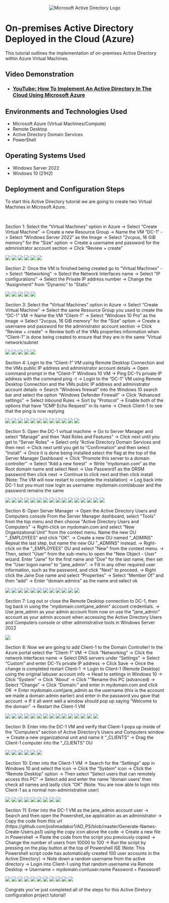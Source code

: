 <p align="center">
<img src="https://i.imgur.com/pU5A58S.png" alt="Microsoft Active Directory Logo"/>
</p>

<h1>On-premises Active Directory Deployed in the Cloud (Azure)</h1>
This tutorial outlines the implementation of on-premises Active Directory within Azure Virtual Machines.<br />

<h2>Video Demonstration</h2>

- ### [YouTube: How To Implement An Active Directory In The Cloud Using Microsoft Azure](https://youtu.be/6om-kq9T49I)

<h2>Environments and Technologies Used</h2>

- Microsoft Azure (Virtual Machines/Compute)
- Remote Desktop
- Active Directory Domain Services
- PowerShell

<h2>Operating Systems Used </h2>

- Windows Server 2022
- Windows 10 (21H2)

<h2>Deployment and Configuration Steps</h2>

<p>To start this Active Directory tutorial we are going to create two Virtual Machines in Microsoft Azure.
</p>
<p>
</p>
<br />
<p>Section 1: Select the “Virtual Machines” option in Azure -> Select “Create Virtual Machine” -> Create a new Resource Group -> Name the VM “DC-1” -> Select “Windows Server 2022” as the Image -> Select “2vcpus, 16 GiB memory” for the “Size” option -> Create a username and password for the administrator account section -> Click “Review + create”</p>
<img src="https://i.gyazo.com/e6a9e290e25895dc34d4e02d354ce40b.png">
<img src="https://i.gyazo.com/d2fee5c127c16f240c64fc22addabeb3.png">
<img src="https://i.gyazo.com/30ddb13bc9a509331963818d763f0be1.png">
<img src="https://i.gyazo.com/d0aa64b7d15ae739868fcbe3c515a09f.png">
<img src="https://i.gyazo.com/142bdf7bba1856b23b5d6bc7287ff0ce.png">
<img src="https://i.gyazo.com/82b68c920f205e3635850a113b6d3ea7.png">
<p>
<p>Section 2: Once the VM is finished being created go to “Virtual Machines” -> Select “Networking” -> Select the Network Interfaces name -> Select “IP configurations” -> Select the Private IP address number -> Change the “Assignment” from “Dynamic” to “Static”</p>
<img src="https://i.gyazo.com/5189f0830049f96b8ea7a0c4355cba4e.png">
<img src="https://i.gyazo.com/086ace2f525faa3a7f8350d446a8af5f.png">
<img src="https://i.gyazo.com/4b7e95fe3c54d9c14de1beba915c441f.png">
<img src="https://i.gyazo.com/79edeede8dc27f725e7c5c4366bc94eb.png">
<img src="https://i.gyazo.com/82b2f02c71057357183691c34bb9c097.png">
<p>Section 3: Select the “Virtual Machines” option in Azure ->  Select “Create Virtual Machine” -> Select the same Resource Group you used to create the “DC-1” VM -> Name the VM “Client-1” -> Select “Windows 10 Pro” as the Image -> Select “2vcpus, 16 GiB memory” for the “Size” option -> Create a username and password for the administrator account section -> Click “Review + create” -> Review both of the VMs properties information when “Client-1” is done being created to ensure that they are in the same “Virtual network/subnet</p>
<img src="https://i.gyazo.com/42530219f21d00948f71f5b2f10e4639.png">
<img src="https://i.gyazo.com/aad925bf3119f50a3fc73bcaf1c0179a.png">
<img src="https://i.gyazo.com/c9fd3e9c824d2313dd47dadd523fb070.png">
<img src="https://i.gyazo.com/33a58fc9bda355e1392c241498ba7c69.png">
<img src="https://i.gyazo.com/925f7743bc5da56465ef21a801465dda.png">
<p>Section 4: Login to the “Client-1” VM using Remote Desktop Connection and the VMs public IP address and administrator account details -> Open command prompt in the “Client-1” Windows 10 VM -> Ping DC-1’s private IP address with the command ping -t <ip address> -> Login to the “DC-1” VM using Remote Desktop Connection and the VMs public IP address and administrator account details -> Search “Windows firewall” into the Windows 10 search bar and select the option “Windows Defender Firewall” -> Click “Advanced settings” -> Select Inbound Rules -> Sort by “Protocol” -> Enable both of the options that have “ICMP Echo Request” in its name -> Check Client-1 to see that the ping is now replying</p>
<img src="https://i.gyazo.com/e4c5cb0d06a36fdfe7ba92f475f3c8c9.png">
<img src="https://i.gyazo.com/95b326db5c13069115cd39fc63ac9bdb.png">
<img src="https://i.gyazo.com/4c957e955bd196a3e22fdff5f76616c1.png">
<img src="https://i.gyazo.com/1bc4737ed9f42402654a510e5b10ffbf.png">
<img src="https://i.gyazo.com/f23a167b54da56e650c42865ffd9f0fa.png">
<img src="https://i.gyazo.com/d7b8aa39253ad6bb9373f95fc04f9ccf.png">
<img src="https://i.gyazo.com/5836b6c5fee146d1da607f5e5d952524.png">
<img src="https://i.gyazo.com/643d195d5c376f8ab07b4cd87357a027.png">
<img src="https://i.gyazo.com/fab7aa0cbeb4d33b8af0c3e972d875d6.png">
<img src="https://i.gyazo.com/2eac7fe96eeca8178cd97d05b119856f.png">
<img src="https://i.gyazo.com/927900553ef274cf44e4c87f9ef8610d.png">
<img src="https://i.gyazo.com/2c426c65fb8632beccf55065a8649382.png">
<p>Section 5: Open the DC-1 virtual machine -> Go to Server Manager and select “Manage” and then “Add Roles and Features” -> Click next until you get to “Server Roles” -> Select only “Active Directory Domain Services and then next -> Click next until you get to “Confirmation” and then select “Install” -> Once it is done being installed select the flag at the top of the Server Manager Dashboard -> Click “Promote this server to a domain controller” -> Select “Add a new forest” -> Write “mydomain.com” as the Root domain name and select Next -> Use Password1 as the DRSM password then click next -> Continue to click next and then click install (Note: The VM will now restart to complete the installation) -> Log back into DC-1 but you must now login as username: mydomain.com\labuser and the password remains the same</p>
<img src="https://i.gyazo.com/002cce0a04acb7e5a6acb87c204f7ca9.png">
<img src="https://i.gyazo.com/7429f203fbc6e96d232e8deeacb1a6b0.png">
<img src="https://i.gyazo.com/bcb02728fb6abd8997b017e222f27564.png">
<img src="https://i.gyazo.com/2b0d4d16cd68c28a531de8cb8daf243d.png">
<img src="https://i.gyazo.com/4f1c4c9992ab8fcad64e04f8bff16408.png">
<img src="https://i.gyazo.com/bc41685accdbfdf8d9d1543264f3f2e2.png">
<img src="https://i.gyazo.com/5251ce4b4b683d7641e4d5621f67d192.png">
<img src="https://i.gyazo.com/0a6eaf91ad9611e6f276fb3f0c97e916.png">
<img src="https://i.gyazo.com/6535686817371af63bd9e08269112ccd.png">
<img src="https://i.gyazo.com/7c31f9fc22750ba9950d9373c4622e9b.png">
<img src="https://i.gyazo.com/18e067bced007e3dbc2b110157a3a2c9.png">
<img src="https://i.gyazo.com/0c9324f96fac859e4854f71d05ef3e70.png">
<img src="https://i.gyazo.com/0a7b004bb24c08d2d76d671f8609377f.png">
<img src="https://i.gyazo.com/d1121eca0c6e5236b2091507f94fff19.png">
<img src="https://i.gyazo.com/6417933072f0b01223a8b29c684f3b9a.png">
<img src="https://i.gyazo.com/7ac566fa9cc2172d7c16210b3e7775e0.png">
<p>Section 6: Open Server Manager -> Open the Active Directory Users and Computers console
From the Server Manager dashboard, select "Tools" from the top menu and then choose "Active Directory Users and Computers" -> Right-click on mydomain.com and select "New Organizational Unit" from the context menu. Name the new OU "_EMPLOYEES" and click "OK". -> Create a new OU named “_ADMINS” Repeat the last step, but name the new OU "_ADMINS" instead. -> Right-click on the "_EMPLOYEES" OU and select "New" from the context menu. -> Then, select "User" from the sub-menu to open the "New Object - User" wizard. Enter "Jane" for the first name and "Doe" for the last name, then set the "User logon name" to "jane_admin". -> Fill in any other required user information, such as the password, and click "Next" to proceed. -> Right click the Jane Doe name and select “Properties” -> Select “Member Of” and then “add” -> Enter “domain admins” as the name and select ok</p>
<img src="https://i.gyazo.com/c64dff3a2971baa69b4a52aa130c054e.png">
<img src="https://i.gyazo.com/c58b9a0574c90f044241a6d0b8d7e49c.png">
<img src="https://i.gyazo.com/68ed6f39cf2b674246ad827277e41d2f.png">
<img src="https://i.gyazo.com/70cdbd2bd7d2e47e9010c24deeb9f8af.png">
<img src="https://i.gyazo.com/e3207416b0bfc288e936372b3e7290d4.png">
<img src="https://i.gyazo.com/4ed6584a87bf20bbc825bd76141599f7.png">
<img src="https://i.gyazo.com/b6c6d539f41855f70cdd69fbfeef92eb.png">
<img src="https://i.gyazo.com/d154ea8ba76acf37da305a9b67d488eb.png">
<img src="https://i.gyazo.com/f8a68944b07ee1c639ac71fba342fb48.png">
<img src="https://i.gyazo.com/62f542526d4c69f70dba813a2317e325.png">
<img src="https://i.gyazo.com/60e628202b239b318f6d2232d6971215.png">
<img src="https://i.gyazo.com/de538fed61a7b9b596335dc82cda503b.png">
<p>Section 7: Log out or close the Remote Desktop connection to DC-1, then log back in using the "mydomain.com\jane_admin" account credentials. -> Use jane_admin as your admin account from now on use the "jane_admin" account as your admin account when accessing the Active Directory Users and Computers console or other administrative tools in Windows Server 2022</p>
<img src="https://i.gyazo.com/c979e21e87be68c7a628025332b2b9a9.png">
<p>Section 8: Now we are going to add Client-1 to the Domain Controller! In the Azure portal select the “Client-1” VM -> Click “Networking” -> Click the network interfaces name ->  Select DNS servers under “Settings” -> Select “Custom” and enter DC-1’s private IP address -> Click Save -> Once the change is completed restart Client-1 -> Login to Client-1 (Remote Desktop) using the original labuser account info -> Head to settings in Windows 10 -> Click “System” -> Click “About’ -> Click “”Rename this PC (advanced) -> Select “Change” -> Click “Domain:” and enter in mydomain.com and click OK -> Enter mydomain.com\jane_admin as the username (this is the account we made a domain admin earlier) and enter in the password you gave that account -> If it all went well a window should pop up saying “Welcome to the domain” -> Restart the Client-1 VM</p>
<img src="https://i.gyazo.com/c979e21e87be68c7a628025332b2b9a9.png">
<img src="https://i.gyazo.com/a98a7bcd9b19e4e0491fe720870c577f.png">
<img src="https://i.gyazo.com/d5cd5c3d4aba68e5c4ecdd44c538ab51.png">
<img src="https://i.gyazo.com/a065dc5877eb4cfe865d9d2f1925a3ca.png">
<img src="https://i.gyazo.com/0fca136cad3e0912f15c6e47ad14e755.png">
<img src="https://i.gyazo.com/3edaa86a9e7b51d9a349d57f736cf5d7.png">
<img src="https://i.gyazo.com/7f0c8180e5466171006c9d168413530d.png">
<img src="https://i.gyazo.com/87827edf789e906e599d43a70005f527.png">
<img src="https://i.gyazo.com/dcbb9983c3cfff76c4c29d18d7b4d53c.png">
<img src="https://i.gyazo.com/3fcd9e3541defc94d363d666e8744b04.png">
<img src="https://i.gyazo.com/a39c327c8eff1885d49a2a3dc9877ee3.png">
<img src="https://i.gyazo.com/59017ee6a5ca842ea6035576b9ac4f0c.png">
<img src="https://i.gyazo.com/d2a7ce453b03b81d62b209093a398705.png">
<img src="https://i.gyazo.com/8ea2735d809a568807a0de7f78240293.png">
<img src="https://i.gyazo.com/a1c9440445fb1c13923927f5d1aa6d62.png">
<p>Section 9: Enter into the DC-1 VM and verify that Client-1 pops up inside of the “Computers” section of Active Directory’s Users and Computers window -> Create a new organizational unit and name it “_CLIENTS” -> Drag the Client-1 computer into the “_CLIENTS” OU</p>
<img src="https://i.gyazo.com/2fc06e2dcd31240b7b1080d2a9aee8f9.png">
<img src="https://i.gyazo.com/3ce843e3d594c8036bdfd3e843023e5f.png">
<img src="https://i.gyazo.com/b8b3f13de5d4c39f907bcbfc5579b73f.png">
<img src="https://i.gyazo.com/b5e29f354edce07682946122efd0cbda.png">
<img src="https://i.gyazo.com/ff4a0964af131c29e62c247c0be81f62.png">
<img src="https://i.gyazo.com/2e903d0d68c04d5f86c2ca135cd057f7.png">
<p>Section 10: Enter into the Client-1 VM -> Search for the “Settings” app in Windows 10 and select the icon -> Click the “System” icon -> Click the “Remote Desktop” option -> Then select “Select users that can remotely access this PC” -> Select add and enter the name “domain users’ then check all names and lastly click “OK” (Note: You are now able to login into Client-1 as a normal non-administrative user)</p>
<img src="https://i.gyazo.com/765a956354cc0bc75ca17edc7cbdcf37.png">
<img src="https://i.gyazo.com/afb3acced72fe804be47bcc3fd2fce85.png">
<img src="https://i.gyazo.com/337e28bb29d8217f1587c4cc9157fd41.png">
<img src="https://i.gyazo.com/b1998e7d86a5226e0d350db32fa13564.png">
<img src="https://i.gyazo.com/bfa215aba1544192eb9e1afaf753ae9c.png">
<img src="https://i.gyazo.com/3f43bc72b307d63ce4c8923b4190980e.png">
<img src="https://i.gyazo.com/64be22dfb4f72d8570569b062124603c.png">
<img src="https://i.gyazo.com/a3352675f4155482049e8b7c6518da32.png">
<img src="https://i.gyazo.com/6ed8df86109ea18246f4ed97b798b2ed.png">
<p>Section 11: Enter into the DC-1 VM as the jane_admin account user -> Search and then open the Powershell_ise application as an administrator -> Copy the code from this url (https://github.com/joshmadakor1/AD_PS/blob/master/Generate-Names-Create-Users.ps1) using the copy icon above the code -> Create a new file in Powershell -> Paste the code from the script you previously copied -> Change the number of users from 10000 to 100 -> Run the script by pressing on the play button at the top of Powershell ISE (Note: This Powershell script code has automatically created 100 user accounts in the Active Directory) -> Note down a random username from the active directory -> Login into Client-1 using that random username via Remote Desktop -> Username = mydomain.com\user.name Password = Password1</p>
<img src="https://i.gyazo.com/70226bfef483bf9221209da72fbcb897.png">
<img src="https://i.gyazo.com/4d5f709e2fa6a686b91dac5f7fb554a3.png">
<img src="https://i.gyazo.com/3b5432f7fa9ac6c2183c072e8ee1af23.png">
<img src="https://i.gyazo.com/d05ef2a94eecebb7e1669842bc00378c.png">
<img src="https://i.gyazo.com/a071b4c042073d3a2fa5a92f844d4fed.png">
<img src="https://i.gyazo.com/c8f49cef1c2873a7d2f8e08e96eff35f.png">
<img src="https://i.gyazo.com/3a20ec05a91c60da04c24ec68dd8363e.png">
<img src="https://i.gyazo.com/fa94f66111d0a5ff708b656e2fae1629.png">
<img src="https://i.gyazo.com/368f9ce60e3f68646368870466b0ade7.png">
<img src="https://i.gyazo.com/351932c46b537639d4fb39da2dd43c6f.png">
<img src="https://i.gyazo.com/f5cda273e15ebce56e055ad6f454dc9d.png">
<p>Congrats you’ve just completed all of the steps for this Active Diretory configuration project tutorial!</p>
